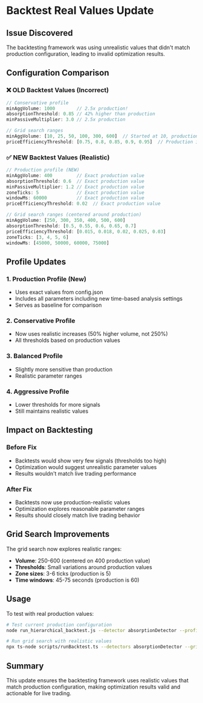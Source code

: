# Backtest Real Values Update

## Issue Discovered

The backtesting framework was using unrealistic values that didn't match production configuration, leading to invalid optimization results.

## Configuration Comparison

### ❌ **OLD Backtest Values (Incorrect)**

```typescript
// Conservative profile
minAggVolume: 1000        // 2.5x production!
absorptionThreshold: 0.85 // 42% higher than production
minPassiveMultiplier: 3.0 // 2.5x production

// Grid search ranges  
minAggVolume: [10, 25, 50, 100, 300, 600]  // Started at 10, production is 400!
priceEfficiencyThreshold: [0.75, 0.8, 0.85, 0.9, 0.95]  // Production is 0.02!
```

### ✅ **NEW Backtest Values (Realistic)**

```typescript
// Production profile (NEW)
minAggVolume: 400         // Exact production value
absorptionThreshold: 0.6  // Exact production value  
minPassiveMultiplier: 1.2 // Exact production value
zoneTicks: 5              // Exact production value
windowMs: 60000           // Exact production value
priceEfficiencyThreshold: 0.02  // Exact production value

// Grid search ranges (centered around production)
minAggVolume: [250, 300, 350, 400, 500, 600]
absorptionThreshold: [0.5, 0.55, 0.6, 0.65, 0.7]
priceEfficiencyThreshold: [0.015, 0.018, 0.02, 0.025, 0.03]
zoneTicks: [3, 4, 5, 6]
windowMs: [45000, 50000, 60000, 75000]
```

## Profile Updates

### 1. **Production Profile** (New)
- Uses exact values from config.json
- Includes all parameters including new time-based analysis settings
- Serves as baseline for comparison

### 2. **Conservative Profile** 
- Now uses realistic increases (50% higher volume, not 250%)
- All thresholds based on production values

### 3. **Balanced Profile**
- Slightly more sensitive than production
- Realistic parameter ranges

### 4. **Aggressive Profile**
- Lower thresholds for more signals
- Still maintains realistic values

## Impact on Backtesting

### Before Fix
- Backtests would show very few signals (thresholds too high)
- Optimization would suggest unrealistic parameter values
- Results wouldn't match live trading performance

### After Fix  
- Backtests now use production-realistic values
- Optimization explores reasonable parameter ranges
- Results should closely match live trading behavior

## Grid Search Improvements

The grid search now explores realistic ranges:
- **Volume**: 250-600 (centered on 400 production value)
- **Thresholds**: Small variations around production values
- **Zone sizes**: 3-6 ticks (production is 5)
- **Time windows**: 45-75 seconds (production is 60)

## Usage

To test with real production values:

```bash
# Test current production configuration
node run_hierarchical_backtest.js --detector absorptionDetector --profile balanced

# Run grid search with realistic values
npx ts-node scripts/runBacktest.ts --detectors absorptionDetector --grid-points 4
```

## Summary

This update ensures the backtesting framework uses realistic values that match production configuration, making optimization results valid and actionable for live trading.